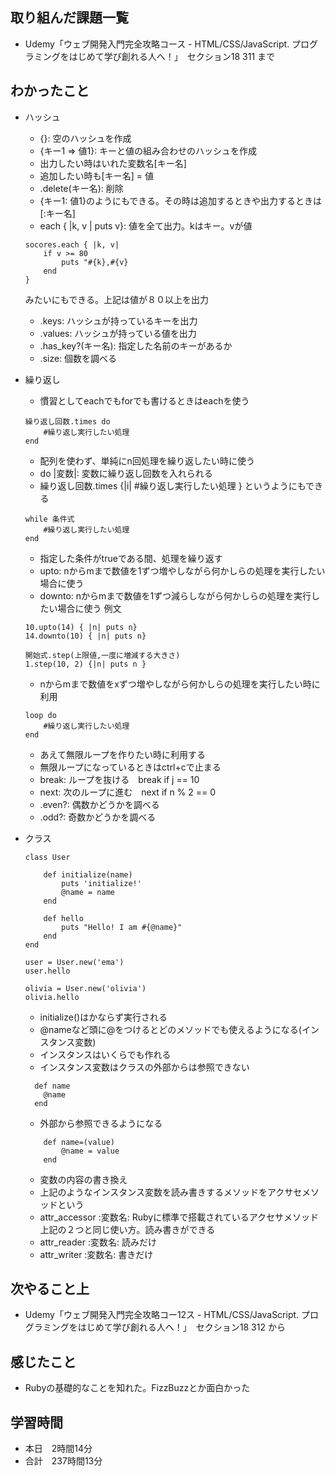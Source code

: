 ## 取り組んだ課題一覧
- Udemy「ウェブ開発入門完全攻略コース - HTML/CSS/JavaScript. プログラミングをはじめて学び創れる人へ！」　セクション18 311 まで
## わかったこと
- ハッシュ
    - {}: 空のハッシュを作成
    - {キー1 => 値1}: キーと値の組み合わせのハッシュを作成
    - 出力したい時はいれた変数名[キー名]
    - 追加したい時も[キー名] = 値
    - .delete(キー名): 削除
    - {キー1: 値1}のようにもできる。その時は追加するときや出力するときは[:キー名]
    - each { |k, v | puts v}: 値を全て出力。kはキー。vが値
    ```
    socores.each { |k, v|
        if v >= 80
            puts "#{k},#{v}
        end
    }
    ```
    みたいにもできる。上記は値が８０以上を出力
    - .keys: ハッシュが持っているキーを出力
    - .values: ハッシュが持っている値を出力
    - .has_key?(キー名): 指定した名前のキーがあるか
    - .size: 個数を調べる
- 繰り返し
    - 慣習としてeachでもforでも書けるときはeachを使う
    ```
    繰り返し回数.times do
        #繰り返し実行したい処理
    end
    ```
    - 配列を使わず、単純にn回処理を繰り返したい時に使う
    - do |変数|: 変数に繰り返し回数を入れられる
    - 繰り返し回数.times {|i| #繰り返し実行したい処理 } というようにもできる
    ```
    while 条件式
        #繰り返し実行したい処理
    end
    ```
    - 指定した条件がtrueである間、処理を繰り返す
    - upto: nからmまで数値を1ずつ増やしながら何かしらの処理を実行したい場合に使う
    - downto: nからmまで数値を1ずつ減らしながら何かしらの処理を実行したい場合に使う
    例文
    ```
    10.upto(14) { |n| puts n}
    14.downto(10) { |n| puts n}
    ```

    ```
    開始式.step(上限値,一度に増減する大きさ)
    1.step(10, 2) {|n| puts n }
    ```
    - nからmまで数値をxずつ増やしながら何かしらの処理を実行したい時に利用
    ```
    loop do
        #繰り返し実行したい処理
    end
    ```
    - あえて無限ループを作りたい時に利用する
    - 無限ループになっているときはctrl+cで止まる
    - break: ループを抜ける　break if j == 10
    - next: 次のループに進む　next if n % 2 == 0
    - .even?: 偶数かどうかを調べる
    - .odd?: 奇数かどうかを調べる
- クラス
    ```
    class User
  
        def initialize(name)  
            puts 'initialize!'
            @name = name
        end
  
        def hello
            puts "Hello! I am #{@name}"
        end
    end

    user = User.new('ema')
    user.hello

    olivia = User.new('olivia')
    olivia.hello
    ```
    - initialize()はかならず実行される
    - @nameなど頭に@をつけるとどのメソッドでも使えるようになる(インスタンス変数)
    - インスタンスはいくらでも作れる
    - インスタンス変数はクラスの外部からは参照できない
    ```
      def name
        @name
      end
    ```
    - 外部から参照できるようになる
    ```
        def name=(value)
            @name = value
        end
    ```
    - 変数の内容の書き換え
    - 上記のようなインスタンス変数を読み書きするメソッドをアクサセメソッドという
    - attr_accessor :変数名: Rubyに標準で搭載されているアクセサメソッド上記の２つと同じ使い方。読み書きができる
    - attr_reader :変数名: 読みだけ
    - attr_writer :変数名: 書きだけ
## 次やること上
- Udemy「ウェブ開発入門完全攻略コー12ス - HTML/CSS/JavaScript. プログラミングをはじめて学び創れる人へ！」　セクション18 312 から
## 感じたこと
- Rubyの基礎的なことを知れた。FizzBuzzとか面白かった
## 学習時間
- 本日　2時間14分
- 合計　237時間13分